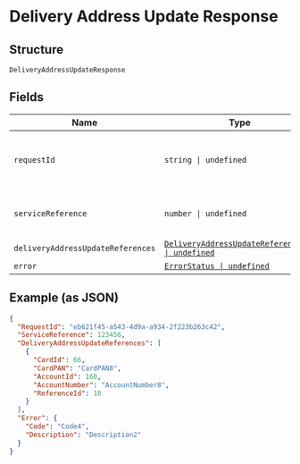 
# Delivery Address Update Response

## Structure

`DeliveryAddressUpdateResponse`

## Fields

| Name | Type | Tags | Description |
|  --- | --- | --- | --- |
| `requestId` | `string \| undefined` | Optional | Request ID to which was passed on the API request. |
| `serviceReference` | `number \| undefined` | Optional | Service reference number for tracking. |
| `deliveryAddressUpdateReferences` | [`DeliveryAddressUpdateReferences[] \| undefined`](../../doc/models/delivery-address-update-references.md) | Optional | - |
| `error` | [`ErrorStatus \| undefined`](../../doc/models/error-status.md) | Optional | - |

## Example (as JSON)

```json
{
  "RequestId": "eb621f45-a543-4d9a-a934-2f223b263c42",
  "ServiceReference": 123456,
  "DeliveryAddressUpdateReferences": [
    {
      "CardId": 66,
      "CardPAN": "CardPAN8",
      "AccountId": 160,
      "AccountNumber": "AccountNumber8",
      "ReferenceId": 10
    }
  ],
  "Error": {
    "Code": "Code4",
    "Description": "Description2"
  }
}
```

